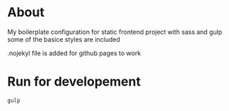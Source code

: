 # About
My boilerplate configuration for static frontend project with sass and gulp
some of the basice styles are included

.nojekyl file is added for github pages to work


# Run for developement
```
gulp
```